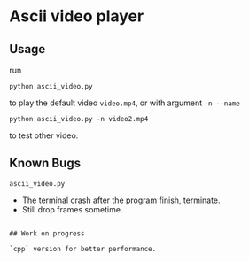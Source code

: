 # Ascii video player

## Usage

run

```
python ascii_video.py
```

to play the default video `video.mp4`, or with argument `-n --name`

```
python ascii_video.py -n video2.mp4
```

to test other video.

## Known Bugs

`ascii_video.py`
- The terminal crash after the program finish, terminate.
- Still drop frames sometime.
```

## Work on progress

`cpp` version for better performance.
